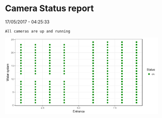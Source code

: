 Camera Status report
================
17/05/2017 - 04:25:33

    All cameras are up and running

![](camreport_files/figure-markdown_github/unnamed-chunk-2-1.png)
